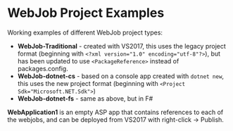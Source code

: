 # WebJob Project Examples

Working examples of different WebJob project types:
 - **WebJob-Traditional** - created with VS2017, this uses the legacy project format (beginning with `<?xml version="1.0" encoding="utf-8"?>`), but has been updated to use `<PackageReference>` instead of packages.config.
 - **WebJob-dotnet-cs** - based on a console app created with `dotnet new`, this uses the new project format (beginning with `<Project Sdk="Microsoft.NET.Sdk">`)
 - **WebJob-dotnet-fs** - same as above, but in F#

**WebApplication1** is an empty ASP app that contains references to each of the webjobs, and can be deployed from VS2017 with right-click -> Publish.
